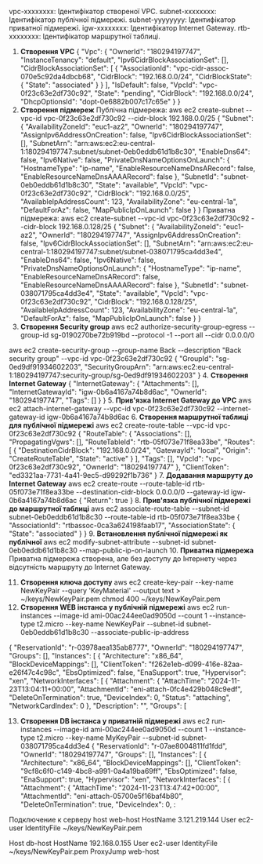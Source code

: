 vpc-xxxxxxxx: Ідентифікатор створеної VPC.
subnet-xxxxxxxx: Ідентифікатор публічної підмережі.
subnet-yyyyyyyy: Ідентифікатор приватної підмережі.
igw-xxxxxxxx: Ідентифікатор Internet Gateway.
rtb-xxxxxxxx: Ідентифікатор маршрутної таблиці.



1. **Створення VPC**
{
    "Vpc": {
        "OwnerId": "180294197747",
        "InstanceTenancy": "default",
        "Ipv6CidrBlockAssociationSet": [],
        "CidrBlockAssociationSet": [
            {
                "AssociationId": "vpc-cidr-assoc-070e5c92da4dbcb68",
                "CidrBlock": "192.168.0.0/24",
                "CidrBlockState": {
                    "State": "associated"
                }
            }
        ],
        "IsDefault": false,
        "VpcId": "vpc-0f23c63e2df730c92",
        "State": "pending",
        "CidrBlock": "192.168.0.0/24",
        "DhcpOptionsId": "dopt-0e6882b007c17c65e"
    }
}
2. **Створення підмереж**
Публічна підмережа:
aws ec2 create-subnet --vpc-id vpc-0f23c63e2df730c92 --cidr-block 192.168.0.0/25
{
    "Subnet": {
        "AvailabilityZoneId": "euc1-az2",
        "OwnerId": "180294197747",
        "AssignIpv6AddressOnCreation": false,
        "Ipv6CidrBlockAssociationSet": [],
        "SubnetArn": "arn:aws:ec2:eu-central-1:180294197747:subnet/subnet-0eb0eddb61d1b8c30",
        "EnableDns64": false,
        "Ipv6Native": false,
        "PrivateDnsNameOptionsOnLaunch": {
            "HostnameType": "ip-name",
            "EnableResourceNameDnsARecord": false,
            "EnableResourceNameDnsAAAARecord": false
        },
        "SubnetId": "subnet-0eb0eddb61d1b8c30",
        "State": "available",
        "VpcId": "vpc-0f23c63e2df730c92",
        "CidrBlock": "192.168.0.0/25",
        "AvailableIpAddressCount": 123,
        "AvailabilityZone": "eu-central-1a",
        "DefaultForAz": false,
        "MapPublicIpOnLaunch": false
    }
}
Приватна підмережа:
aws ec2 create-subnet --vpc-id vpc-0f23c63e2df730c92 --cidr-block 192.168.0.128/25
{
    "Subnet": {
        "AvailabilityZoneId": "euc1-az2",
        "OwnerId": "180294197747",
        "AssignIpv6AddressOnCreation": false,
        "Ipv6CidrBlockAssociationSet": [],
        "SubnetArn": "arn:aws:ec2:eu-central-1:180294197747:subnet/subnet-038071795ca4dd3e4",
        "EnableDns64": false,
        "Ipv6Native": false,
        "PrivateDnsNameOptionsOnLaunch": {
            "HostnameType": "ip-name",
            "EnableResourceNameDnsARecord": false,
            "EnableResourceNameDnsAAAARecord": false
        },
        "SubnetId": "subnet-038071795ca4dd3e4",
        "State": "available",
        "VpcId": "vpc-0f23c63e2df730c92",
        "CidrBlock": "192.168.0.128/25",
        "AvailableIpAddressCount": 123,
        "AvailabilityZone": "eu-central-1a",
        "DefaultForAz": false,
        "MapPublicIpOnLaunch": false
    }
}
3. **Створення Security group**
aws ec2 authorize-security-group-egress --group-id sg-0190270be72b919bd --protocol -1 --port all --cidr 0.0.0.0/0


aws ec2 create-security-group --group-name Back --description "Back security group" --vpc-id vpc-0f23c63e2df730c92
{
    "GroupId": "sg-0ed9df91934602203",
    "SecurityGroupArn": "arn:aws:ec2:eu-central-1:180294197747:security-group/sg-0ed9df91934602203"
}
4. **Створення Internet Gateway**
{
    "InternetGateway": {
        "Attachments": [],
        "InternetGatewayId": "igw-0b6a4167a74b8d6ac",
        "OwnerId": "180294197747",
        "Tags": []
    }
}
5. **Прив'язка Internet Gateway до VPC**
aws ec2 attach-internet-gateway --vpc-id vpc-0f23c63e2df730c92 --internet-gateway-id igw-0b6a4167a74b8d6ac
6. **Створення маршрутної таблиці для публічної підмережі**
aws ec2 create-route-table --vpc-id vpc-0f23c63e2df730c92
{
    "RouteTable": {
        "Associations": [],
        "PropagatingVgws": [],
        "RouteTableId": "rtb-05f073e71f8ea33be",
        "Routes": [
            {
                "DestinationCidrBlock": "192.168.0.0/24",
                "GatewayId": "local",
                "Origin": "CreateRouteTable",
                "State": "active"
            }
        ],
        "Tags": [],
        "VpcId": "vpc-0f23c63e2df730c92",
        "OwnerId": "180294197747"
    },
    "ClientToken": "ed3321aa-7731-4a41-9ec5-d99292f1b736"
}
7. **Додавання маршруту до Internet Gateway**
aws ec2 create-route --route-table-id rtb-05f073e71f8ea33be --destination-cidr-block 0.0.0.0/0 --gateway-id igw-0b6a4167a74b8d6ac
{
    "Return": true
}
8. **Прив'язка публічної підмережі до маршрутної таблиці**
aws ec2 associate-route-table --subnet-id subnet-0eb0eddb61d1b8c30 --route-table-id rtb-05f073e71f8ea33be
{
    "AssociationId": "rtbassoc-0ca3a624198faab17",
    "AssociationState": {
        "State": "associated"
    }
}
9. **Встановлення публічної підмережі як публічної**
aws ec2 modify-subnet-attribute --subnet-id subnet-0eb0eddb61d1b8c30 --map-public-ip-on-launch
10. **Приватна підмережа**
Приватна підмережа створена, але без доступу до Інтернету через відсутність маршруту до Internet Gateway.

11. **Створення ключа доступу**
aws ec2 create-key-pair --key-name NewKeyPair --query 'KeyMaterial' --output text > ~/keys/NewKeyPair.pem
chmod 400 ~/keys/NewKeyPair.pem
12. **Створення WEB інстанса у публічній підмережі**
aws ec2 run-instances --image-id ami-00ac244ee0ad9050d --count 1 --instance-type t2.micro --key-name NewKeyPair --subnet-id subnet-0eb0eddb61d1b8c30 --associate-public-ip-address


{
    "ReservationId": "r-03978aea135ab8777",
    "OwnerId": "180294197747",
    "Groups": [],
    "Instances": [
        {
            "Architecture": "x86_64",
            "BlockDeviceMappings": [],
            "ClientToken": "f262e1eb-d099-416e-82aa-e26f47c4c98c",
            "EbsOptimized": false,
            "EnaSupport": true,
            "Hypervisor": "xen",
            "NetworkInterfaces": [
                {
                    "Attachment": {
                        "AttachTime": "2024-11-23T13:04:11+00:00",
                        "AttachmentId": "eni-attach-0fc4e429b048c9edf",
                        "DeleteOnTermination": true,
                        "DeviceIndex": 0,
                        "Status": "attaching",
                        "NetworkCardIndex": 0
                    },
                    "Description": "",
                    "Groups": [

13. **Створення DB інстанса у приватній підмережі**
aws ec2 run-instances --image-id ami-00ac244ee0ad9050d --count 1 --instance-type t2.micro --key-name MyKeyPair --subnet-id subnet-038071795ca4dd3e4
{
    "ReservationId": "r-07ae8004811fd1fdd",
    "OwnerId": "180294197747",
    "Groups": [],
    "Instances": [
        {
            "Architecture": "x86_64",
            "BlockDeviceMappings": [],
            "ClientToken": "9cf8c6f0-c149-4bc8-a991-0a4a19ba69ff",
            "EbsOptimized": false,
            "EnaSupport": true,
            "Hypervisor": "xen",
            "NetworkInterfaces": [
                {
                    "Attachment": {
                        "AttachTime": "2024-11-23T13:47:42+00:00",
                        "AttachmentId": "eni-attach-05700e5f16baf4b80",
                        "DeleteOnTermination": true,
                        "DeviceIndex": 0,
:




Подключение к серверу
host web-host
    HostName 3.121.219.144
    User ec2-user
    IdentityFile ~/keys/NewKeyPair.pem

Host db-host
    HostName 192.168.0.155
    User ec2-user
    IdentityFile ~/keys/NewKeyPair.pem
    ProxyJump web-host
